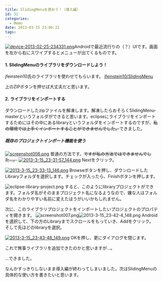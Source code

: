 ```yaml
---
title: SlidingMenuを使おう！（導入編）
id: 31
categories:
  - Memo
date: 2013-03-15 23:06:22
tags:
---
```


[![device-2013-02-25-234331.png](/assets/images/device-2013-02-25-234331.png)](/assets/images/device-2013-02-25-234331.png)Androidで最近流行りの（？）UIです。画面を左から右にスワイプするとメニューが出てくるものです。

<!--more-->

#### 1\. SlidingMenuのライブラリをダウンロードしよう！

jfeinstein10氏のライブラリを使わせてもらいます。
[jfeinstein10/SlidingMenu](https://github.com/jfeinstein10/SlidingMenu)

上のZIPボタンを押せば大丈夫だと思います。

#### 2\. ライブラリをインポートする

ダウンロードしたzipファイルを解凍します。解凍したらおそらくSlidingMenu-masterというフォルダができると思います。eclipseにライブラリをインポートするためにはその中にあるlibraryというフォルダをインポートするのですが、<span style="text-decoration: line-through;">私の環境では上手くインポートすることができませんでした。</span>できました。

##### 既存のプロジェクトインポート機能を使う

[![screenshot006.png](/assets/images/screenshot006.png)](/assets/images/screenshot006.png)
普通の方法です。<span style="text-decoration: line-through;">ですが私の方法ではできませんでした...。</span>
[![2013-3-15_23-31-57_144.png](/assets/images/2013-3-15_23-31-57_144.png)](/assets/images/2013-3-15_23-31-57_144.png)
Nextをクリック。

[![2013-3-15_23-33-13_146.png](/assets/images/2013-3-15_23-33-13_146.png)](/assets/images/2013-3-15_23-33-13_146.png)
Browseボタンを押し、ダウンロードしたLibraryフォルダを選択します。チェックが入ったら、Finishボタンを押します。

![eclipse-library-project.png](/assets/images/eclipse-library-project.png)
すると、このようにlibraryプロジェクトができます。フォルダ名がそのままプロジェクト名になるようなので、嫌な人はフォルダ名をわかりやすい名前に変えたほうがいいかもしれません。

次に、このライブラリプロジェクトをインポートしたいプロジェクトのプロパティを開きます。
![screenshot007.png](/assets/images/screenshot007.png)![2013-3-15_23-42-4_148.png](/assets/images/2013-3-15_23-42-4_148.png)
Androidを選択して、下の方のLibraryまでスクロールをもっていき、Addをクリック。
そして先ほどのlibraryを選択。

[![2013-3-15_23-43-48_149.png](/assets/images/2013-3-15_23-43-48_149.png)](/assets/images/2013-3-15_23-43-48_149.png)
OKを押し、更にダイアログを閉じます。

これで無事ライブラリを追加できたのかと思いますが...。

...できました。

なんかすっきりしないまま導入編が終わってしまいました。次はSlidingMenuの具体的な使い方を書きたいと思います。
